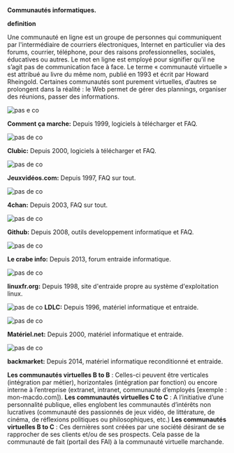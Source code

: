 **Communautés informatiques.**

**definition**

Une communauté en ligne est un groupe de personnes qui communiquent par l'intermédiaire de courriers électroniques, Internet en particulier via des forums, courrier, téléphone, pour des raisons professionnelles, sociales, éducatives ou autres. Le mot en ligne est employé pour signifier qu’il ne s’agit pas de communication face à face.
Le terme « communauté virtuelle » est attribué au livre du même nom, publié en 1993 et écrit par Howard Rheingold.
Certaines communautés sont purement virtuelles, d’autres se prolongent dans la réalité : le Web permet de gérer des plannings, organiser des réunions, passer des informations.

![pas e co](https://www.ordissinaute.fr/sites/default/files/styles/full_new_main_no_crop/public/field/image/comment-ca-marche-logo.jpeg.jpg?itok=ZSrzi9qq) 

**Comment ça marche:** Depuis 1999, logiciels à télécharger et FAQ.

![pas de co](https://upload.wikimedia.org/wikipedia/commons/0/03/Logo_Clubic_Wikipedia.png) 

**Clubic:** Depuis 2000, logiciels à télécharger et FAQ.

![pas de co](https://yt3.ggpht.com/a/AGF-l7-O9jHUNd0PPVQVk5mxfhEe3zBjk-1KyN-0ag=s288-c-k-c0xffffffff-no-rj-mo) 

**Jeuxvidéos.com:** Depuis 1997, FAQ sur tout.

![pas de co](https://upload.wikimedia.org/wikipedia/fr/7/76/4chan_logo.png) 

**4chan:** Depuis 2003, FAQ sur tout.

![pas de co](https://github.githubassets.com/images/modules/logos_page/GitHub-Mark.png) 

**Github:** Depuis 2008, outils developpement informatique et FAQ.

![pas de co](https://i.pinimg.com/originals/3a/17/d4/3a17d478a8550201c594134f4c4811f9.jpg)

**Le crabe info:** Depuis 2013, forum entraide informatique.

![pas de co](https://enventelibre.org/255-home_default/don-a-linuxfr.jpg) 

**linuxfr.org:** Depuis 1998, site d'entraide propre au système d'exploitation linux.

![pas de co](https://img.ecommercemag.fr/Img/BREVE/2017/2/314435/sport-LDLC-com-partenaire-coupe-France-League-Legends-F.jpg)
**LDLC:** Depuis 1996, matériel informatique et entraide.

![pas de co](https://quelles-dates.fr/wp-content/uploads/2015/11/materiel-net-600x350.jpeg) 

**Matériel.net:** Depuis 2000, matériel informatique et entraide.

![pas de co](https://i0.wp.com/unam-arts-et-metiers.fr/wp-content/uploads/08725338-photo-logo-back-market.png?ssl=1) 

**backmarket:** Depuis 2014, matériel informatique reconditionné et entraide.

**Les communautés virtuelles B to B** : Celles-ci peuvent être verticales (intégration par métier), horizontales (intégration par fonction) ou encore interne à l’entreprise (extranet, intranet, communauté d’employés [exemple : mon-macdo.com]).
**Les communautés virtuelles C to C** : A l’initiative d’une personnalité publique, elles englobent les communautés d’intérêts non lucratives (communauté des passionnés de jeux vidéo, de littérature, de cinéma, de réflexions politiques ou philosophiques, etc.)
**Les communautés virtuelles B to C** : Ces dernières sont créées par une société désirant de se rapprocher de ses clients et/ou de ses prospects. Cela passe de la communauté de fait (portail des FAI) à la communauté virtuelle marchande.
